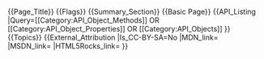 {{Page_Title}}
{{Flags}}
{{Summary_Section}}
{{Basic Page}}
{{API_Listing
|Query=[[Category:API_Object_Methods]] OR [[Category:API_Object_Properties]] OR [[Category:API_Objects]]
}}
{{Topics}}
{{External_Attribution
|Is_CC-BY-SA=No
|MDN_link=
|MSDN_link=
|HTML5Rocks_link=
}}